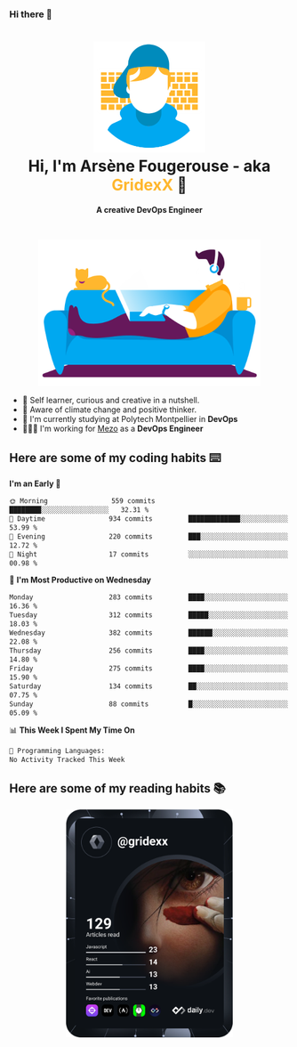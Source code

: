 ### Hi there 👋

<!--
**GridexX/gridexx** is a ✨ _special_ ✨ repository because its `README.md` (this file) appears on your GitHub profile.

Here are some ideas to get you started:

- 🔭 I’m currently working on ...
- 🌱 I’m currently learning ...
- 👯 I’m looking to collaborate on ...
- 🤔 I’m looking for help with ...
- 💬 Ask me about ...
- 📫 How to reach me: ...
- 😄 Pronouns: ...
- ⚡ Fun fact: ...
-->


<!-- Header -->
<h1 align="center">
  <img src="./images/user_profile.png" width="200">
  <br>
  Hi, I'm Arsène Fougerouse - aka <span style="color:#ffb72e">GridexX</span> 👋
</h1>


<p align="center">
  <b>A creative DevOps Engineer </b>
</p>
<br/>
<p align="center">
  <img src="./images/man_couch.png" width="400">
</p>

- 🎨 Self learner, curious and creative in a nutshell. 
- 🌱 Aware of climate change and positive thinker.
- 📕 I'm currently studying at Polytech Montpellier in **DevOps**
- 👨🏻‍💻 I'm working for [Mezo](https://meso-lr.umontpellier.fr/) as a **DevOps Engineer**


## Here are some of my coding habits ⌨️

<!-- Add a section about tech and Ops stack
  Like this one : https://github.com/Xanthus58#-tech-stack
-->
<!--START_SECTION:waka-->
**I'm an Early 🐤** 

```text
🌞 Morning                559 commits         ████████░░░░░░░░░░░░░░░░░   32.31 % 
🌆 Daytime                934 commits         █████████████░░░░░░░░░░░░   53.99 % 
🌃 Evening                220 commits         ███░░░░░░░░░░░░░░░░░░░░░░   12.72 % 
🌙 Night                  17 commits          ░░░░░░░░░░░░░░░░░░░░░░░░░   00.98 % 
```
📅 **I'm Most Productive on Wednesday** 

```text
Monday                   283 commits         ████░░░░░░░░░░░░░░░░░░░░░   16.36 % 
Tuesday                  312 commits         █████░░░░░░░░░░░░░░░░░░░░   18.03 % 
Wednesday                382 commits         ██████░░░░░░░░░░░░░░░░░░░   22.08 % 
Thursday                 256 commits         ████░░░░░░░░░░░░░░░░░░░░░   14.80 % 
Friday                   275 commits         ████░░░░░░░░░░░░░░░░░░░░░   15.90 % 
Saturday                 134 commits         ██░░░░░░░░░░░░░░░░░░░░░░░   07.75 % 
Sunday                   88 commits          █░░░░░░░░░░░░░░░░░░░░░░░░   05.09 % 
```


📊 **This Week I Spent My Time On** 

```text
💬 Programming Languages: 
No Activity Tracked This Week
```


<!--END_SECTION:waka-->

## Here are some of my reading habits 📚
<div  align="center">
  <img src="./images/devcard.svg" width="300">
</div>
